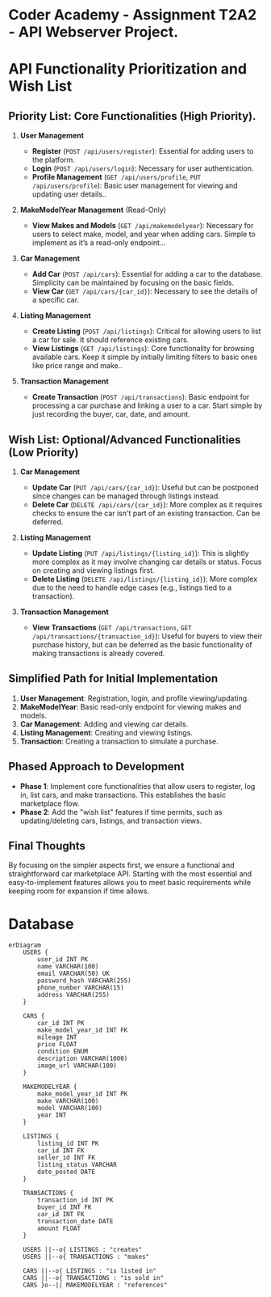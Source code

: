 # Coder Academy - Assignment T2A2 - API Webserver Project.

# API Functionality Prioritization and Wish List

## Priority List: Core Functionalities (High Priority).

1. **User Management**

   - **Register** (`POST /api/users/register`): Essential for adding users to the platform.
   - **Login** (`POST /api/users/login`): Necessary for user authentication.
   - **Profile Management** (`GET /api/users/profile`, `PUT /api/users/profile`): Basic user management for viewing and updating user details..

2. **MakeModelYear Management** (Read-Only)

   - **View Makes and Models** (`GET /api/makemodelyear`): Necessary for users to select make, model, and year when adding cars. Simple to implement as it’s a read-only endpoint...

3. **Car Management**

   - **Add Car** (`POST /api/cars`): Essential for adding a car to the database. Simplicity can be maintained by focusing on the basic fields.
   - **View Car** (`GET /api/cars/{car_id}`): Necessary to see the details of a specific car.

4. **Listing Management**

   - **Create Listing** (`POST /api/listings`): Critical for allowing users to list a car for sale. It should reference existing cars.
   - **View Listings** (`GET /api/listings`): Core functionality for browsing available cars. Keep it simple by initially limiting filters to basic ones like price range and make..

5. **Transaction Management**
   - **Create Transaction** (`POST /api/transactions`): Basic endpoint for processing a car purchase and linking a user to a car. Start simple by just recording the buyer, car, date, and amount.

## Wish List: Optional/Advanced Functionalities (Low Priority)

1. **Car Management**

   - **Update Car** (`PUT /api/cars/{car_id}`): Useful but can be postponed since changes can be managed through listings instead.
   - **Delete Car** (`DELETE /api/cars/{car_id}`): More complex as it requires checks to ensure the car isn't part of an existing transaction. Can be deferred.

2. **Listing Management**

   - **Update Listing** (`PUT /api/listings/{listing_id}`): This is slightly more complex as it may involve changing car details or status. Focus on creating and viewing listings first.
   - **Delete Listing** (`DELETE /api/listings/{listing_id}`): More complex due to the need to handle edge cases (e.g., listings tied to a transaction).

3. **Transaction Management**
   - **View Transactions** (`GET /api/transactions`, `GET /api/transactions/{transaction_id}`): Useful for buyers to view their purchase history, but can be deferred as the basic functionality of making transactions is already covered.

## Simplified Path for Initial Implementation

1. **User Management**: Registration, login, and profile viewing/updating.
2. **MakeModelYear**: Basic read-only endpoint for viewing makes and models.
3. **Car Management**: Adding and viewing car details.
4. **Listing Management**: Creating and viewing listings.
5. **Transaction**: Creating a transaction to simulate a purchase.

## Phased Approach to Development

- **Phase 1**: Implement core functionalities that allow users to register, log in, list cars, and make transactions. This establishes the basic marketplace flow.
- **Phase 2**: Add the "wish list" features if time permits, such as updating/deleting cars, listings, and transaction views.

## Final Thoughts

By focusing on the simpler aspects first, we ensure a functional and straightforward car marketplace API. Starting with the most essential and easy-to-implement features allows you to meet basic requirements while keeping room for expansion if time allows.

# Database

```mermaid
erDiagram
    USERS {
        user_id INT PK
        name VARCHAR(100)
        email VARCHAR(50) UK
        password_hash VARCHAR(255)
        phone_number VARCHAR(15)
        address VARCHAR(255)
    }

    CARS {
        car_id INT PK
        make_model_year_id INT FK
        mileage INT
        price FLOAT
        condition ENUM
        description VARCHAR(1000)
        image_url VARCHAR(100)
    }

    MAKEMODELYEAR {
        make_model_year_id INT PK
        make VARCHAR(100)
        model VARCHAR(100)
        year INT
    }

    LISTINGS {
        listing_id INT PK
        car_id INT FK
        seller_id INT FK
        listing_status VARCHAR
        date_posted DATE
    }

    TRANSACTIONS {
        transaction_id INT PK
        buyer_id INT FK
        car_id INT FK
        transaction_date DATE
        amount FLOAT
    }

    USERS ||--o{ LISTINGS : "creates"
    USERS ||--o{ TRANSACTIONS : "makes"

    CARS ||--o{ LISTINGS : "is listed in"
    CARS ||--o{ TRANSACTIONS : "is sold in"
    CARS }o--|| MAKEMODELYEAR : "references"

```
